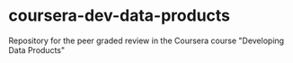 # coursera-dev-data-products
Repository for the peer graded review in the Coursera course "Developing Data Products"
